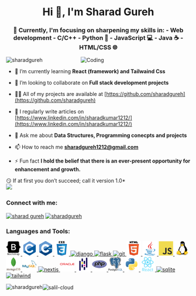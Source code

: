 <div align="center">
</div>

<h1 align="center">Hi 👋, I'm Sharad Gureh</h1>
<h3 align="center">🌟 Currently, I'm focusing on sharpening my skills in:
   - Web development
   - C/C++
   - Python 🐍
   - JavaScript 💻
   - Java ☕
   - HTML/CSS 🌐
   
   </h3>
<img align="right" alt="Coding" width="300" margin-top="30px" src="https://media3.giphy.com/media/L8K62iTDkzGX6/giphy.gif?cid=ecf05e47496e1tdrjzuuscged6sdswjjdk2tf9tckcoutv5h&ep=v1_gifs_search&rid=giphy.gif&ct=g">


<p align="left"> <img src="https://komarev.com/ghpvc/?username=sharadgureh&label=Profile%20views&color=0e75b6&style=flat" alt="sharadgureh" /> </p>

- 🌱 I’m currently learning **React (framework) and Tailwaind Css**

- 👯 I’m looking to collaborate on **Full stack development projects**

- 👨‍💻 All of my projects are available at [https://github.com/sharadgureh](https://github.com/sharadgureh)

- 📝 I regularly write articles on [https://www.linkedin.com/in/sharadkumar1212/](https://www.linkedin.com/in/sharadkumar1212/)

- 💬 Ask me about **Data Structures, Programming conecpts and projects**

- 📫 How to reach me **sharadgureh1212@gmail.com**

- ⚡ Fun fact **I hold the belief that there is an ever-present opportunity for enhancement and growth.**

:smirk:  If at first you don’t succeed; call it version 1.0*
<br>
<img src="https://media3.giphy.com/media/YTzh3zw4mj1XpjjiIb/giphy.gif?cid=ecf05e47icgoraoa97oq2kvgw765rzfew3k8brdcd214boco&ep=v1_gifs_search&rid=giphy.gif&ct=g" width='300'>

<h3 align="left">Connect with me:</h3>
<p align="left">
<a href="https://www.linkedin.com/in/sharadkumar1212/" target="blank"><img align="center" src="https://cdn.worldvectorlogo.com/logos/linkedin-icon-2.svg" alt="sharad gureh" height="30" width="40" /></a>
<a href="https://stackoverflow.com/users/19984920/sharad-gureh" target="blank"><img align="center" src="https://upload.wikimedia.org/wikipedia/commons/thumb/e/ef/Stack_Overflow_icon.svg/1200px-Stack_Overflow_icon.svg.png" alt="sharadgureh" height="30" width="40" /></a>
</p>

<h3 align="left">Languages and Tools:</h3>
<p align="left"> </a> <a href="https://getbootstrap.com" target="_blank" rel="noreferrer"> <img src="https://raw.githubusercontent.com/devicons/devicon/master/icons/bootstrap/bootstrap-plain-wordmark.svg" alt="bootstrap" width="40" height="40"/> </a> <a href="https://www.cprogramming.com/" target="_blank" rel="noreferrer"> <img src="https://raw.githubusercontent.com/devicons/devicon/master/icons/c/c-original.svg" alt="c" width="40" height="40"/> </a> <a href="https://www.w3schools.com/cpp/" target="_blank" rel="noreferrer"> <img src="https://raw.githubusercontent.com/devicons/devicon/master/icons/cplusplus/cplusplus-original.svg" alt="cplusplus" width="40" height="40"/> </a> <a href="https://www.w3schools.com/css/" target="_blank" rel="noreferrer"> <img src="https://raw.githubusercontent.com/devicons/devicon/master/icons/css3/css3-original-wordmark.svg" alt="css3" width="40" height="40"/> </a> <a href="https://www.djangoproject.com/" target="_blank" rel="noreferrer"> <img src="https://cdn.worldvectorlogo.com/logos/django.svg" alt="django" width="40" height="40"/> </a> <a href="https://flask.palletsprojects.com/" target="_blank" rel="noreferrer"> <img src="https://www.vectorlogo.zone/logos/pocoo_flask/pocoo_flask-icon.svg" alt="flask" width="40" height="40"/> </a> <a href="https://git-scm.com/" target="_blank" rel="noreferrer"> <img src="https://www.vectorlogo.zone/logos/git-scm/git-scm-icon.svg" alt="git" width="40" height="40"/> </a> <a href="https://www.w3.org/html/" target="_blank" rel="noreferrer"> <img src="https://raw.githubusercontent.com/devicons/devicon/master/icons/html5/html5-original-wordmark.svg" alt="html5" width="40" height="40"/> </a> <a href="https://www.java.com" target="_blank" rel="noreferrer"> <img src="https://raw.githubusercontent.com/devicons/devicon/master/icons/java/java-original.svg" alt="java" width="40" height="40"/> </a> <a href="https://developer.mozilla.org/en-US/docs/Web/JavaScript" target="_blank" rel="noreferrer"> <img src="https://raw.githubusercontent.com/devicons/devicon/master/icons/javascript/javascript-original.svg" alt="javascript" width="40" height="40"/> </a> <a href="https://www.linux.org/" target="_blank" rel="noreferrer"> <img src="https://raw.githubusercontent.com/devicons/devicon/master/icons/linux/linux-original.svg" alt="linux" width="40" height="40"/> </a> <a href="https://www.mongodb.com/" target="_blank" rel="noreferrer"> <img src="https://raw.githubusercontent.com/devicons/devicon/master/icons/mongodb/mongodb-original-wordmark.svg" alt="mongodb" width="40" height="40"/> </a> <a href="https://www.mysql.com/" target="_blank" rel="noreferrer"> <img src="https://raw.githubusercontent.com/devicons/devicon/master/icons/mysql/mysql-original-wordmark.svg" alt="mysql" width="40" height="40"/> </a> <a href="https://nextjs.org/" target="_blank" rel="noreferrer"> <img src="https://cdn.worldvectorlogo.com/logos/nextjs-2.svg" alt="nextjs" width="40" height="40"/> </a> <a href="https://www.oracle.com/" target="_blank" rel="noreferrer"> <img src="https://raw.githubusercontent.com/devicons/devicon/master/icons/oracle/oracle-original.svg" alt="oracle" width="40" height="40"/> </a> <a href="https://pandas.pydata.org/" target="_blank" rel="noreferrer"> <img src="https://raw.githubusercontent.com/devicons/devicon/2ae2a900d2f041da66e950e4d48052658d850630/icons/pandas/pandas-original.svg" alt="pandas" width="40" height="40"/> </a> <a href="https://www.php.net" target="_blank" rel="noreferrer"> <img src="https://raw.githubusercontent.com/devicons/devicon/master/icons/php/php-original.svg" alt="php" width="40" height="40"/> </a> <a href="https://www.postgresql.org" target="_blank" rel="noreferrer"> <img src="https://raw.githubusercontent.com/devicons/devicon/master/icons/postgresql/postgresql-original-wordmark.svg" alt="postgresql" width="40" height="40"/> </a> <a href="https://www.python.org" target="_blank" rel="noreferrer"> <img src="https://raw.githubusercontent.com/devicons/devicon/master/icons/python/python-original.svg" alt="python" width="40" height="40"/> </a> <a href="https://reactjs.org/" target="_blank" rel="noreferrer"> <img src="https://raw.githubusercontent.com/devicons/devicon/master/icons/react/react-original-wordmark.svg" alt="react" width="40" height="40"/> </a> <a href="https://www.sqlite.org/" target="_blank" rel="noreferrer"> <img src="https://www.vectorlogo.zone/logos/sqlite/sqlite-icon.svg" alt="sqlite" width="40" height="40"/> </a> <a href="https://tailwindcss.com/" target="_blank" rel="noreferrer"> <img src="https://www.vectorlogo.zone/logos/tailwindcss/tailwindcss-icon.svg" alt="tailwind" width="40" height="40"/> </a> </p>


<p><img align="left" src="https://github-readme-stats.vercel.app/api/top-langs?username=sharadgureh&show_icons=true&locale=en&layout=compact" alt="sharadgureh" /></p>
<p><img align="center" src="https://github-readme-streak-stats.herokuapp.com/?user=sharadgureh&" alt="salil-cloud" /></p>

